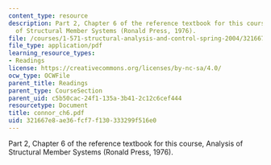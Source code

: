 ```yaml
---
content_type: resource
description: Part 2, Chapter 6 of the reference textbook for this course, Analysis
  of Structural Member Systems (Ronald Press, 1976).
file: /courses/1-571-structural-analysis-and-control-spring-2004/321667e8ae36fcf7f130333299f516e0_connor_ch6.pdf
file_type: application/pdf
learning_resource_types:
- Readings
license: https://creativecommons.org/licenses/by-nc-sa/4.0/
ocw_type: OCWFile
parent_title: Readings
parent_type: CourseSection
parent_uid: c5b50cac-24f1-135a-3b41-2c12c6cef444
resourcetype: Document
title: connor_ch6.pdf
uid: 321667e8-ae36-fcf7-f130-333299f516e0
---
```

Part 2, Chapter 6 of the reference textbook for this course, Analysis of Structural Member Systems (Ronald Press, 1976).